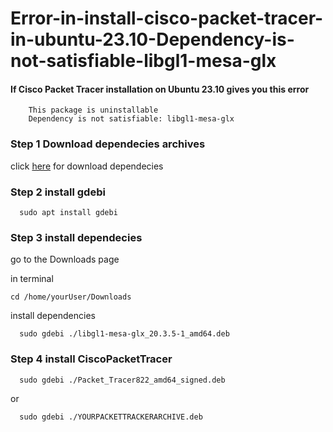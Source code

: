 # Error-in-install-cisco-packet-tracer-in-ubuntu-23.10-Dependency-is-not-satisfiable-libgl1-mesa-glx

#### If Cisco Packet Tracer installation on Ubuntu 23.10 gives you this error

```
    This package is uninstallable
    Dependency is not satisfiable: libgl1-mesa-glx
```

### Step 1 Download dependecies archives
  click [here](https://github.com/PetrusNoleto/Error-in-install-cisco-packet-tracer-in-ubuntu-23.10-Dependency-is-not-satisfiable-libgl1-mesa-glx/releases/tag/Dependency-is-not-satisfiable-libgl1-mesa-glx) for download dependecies


### Step 2 install gdebi

```
  sudo apt install gdebi
```
### Step 3 install dependecies
  go to the Downloads page
  
  in terminal
  ```
  cd /home/yourUser/Downloads
  ```
  install dependencies
  ```
    sudo gdebi ./libgl1-mesa-glx_20.3.5-1_amd64.deb
  ```
### Step 4 install CiscoPacketTracer
  ```
    sudo gdebi ./Packet_Tracer822_amd64_signed.deb
  ```
  
  or
  
  ```
    sudo gdebi ./YOURPACKETTRACKERARCHIVE.deb 
  ```
